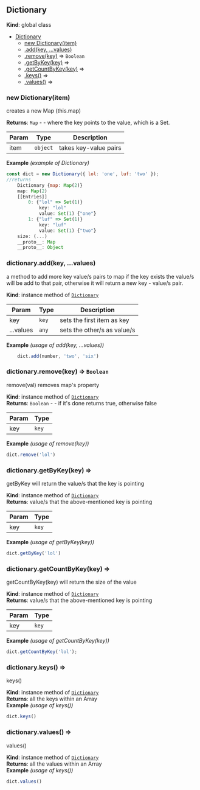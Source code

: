<a name="Dictionary"></a>

## Dictionary
**Kind**: global class  

* [Dictionary](#Dictionary)
    * [new Dictionary(item)](#new_Dictionary_new)
    * [.add(key, ...values)](#Dictionary+add)
    * [.remove(key)](#Dictionary+remove) ⇒ <code>Boolean</code>
    * [.getByKey(key)](#Dictionary+getByKey) ⇒
    * [.getCountByKey(key)](#Dictionary+getCountByKey) ⇒
    * [.keys()](#Dictionary+keys) ⇒
    * [.values()](#Dictionary+values) ⇒

<a name="new_Dictionary_new"></a>

### new Dictionary(item)
creates a new Map (this.map)

**Returns**: <code>Map</code> - - where the key points to the value, which is a Set.  

| Param | Type | Description |
| --- | --- | --- |
| item | <code>object</code> | takes key-value pairs |

**Example** *(example of Dictionary)*  
```js
const dict = new Dictionary({ lol: 'one', luf: 'two' });
//returns
	Dictionary {map: Map(2)}
	map: Map(2)
	[[Entries]]
		0: {"lol" => Set(1)}
			key: "lol"
			value: Set(1) {"one"}
		1: {"luf" => Set(1)}
			key: "luf"
			value: Set(1) {"two"}
	size: (...)
	__proto__: Map
	__proto__: Object
```
<a name="Dictionary+add"></a>

### dictionary.add(key, ...values)
a method to  add more key value/s pairs to map
if the key exists the value/s will be add to that pair,
otherwise it will return a  new key - value/s pair.

**Kind**: instance method of [<code>Dictionary</code>](#Dictionary)  

| Param | Type | Description |
| --- | --- | --- |
| key | <code>key</code> | sets the first item as key |
| ...values | <code>any</code> | sets the other/s as value/s |

**Example** *(usage of add(key, ...values))*  
```js
	dict.add(number, 'two', 'six')
```
<a name="Dictionary+remove"></a>

### dictionary.remove(key) ⇒ <code>Boolean</code>
remove(val) removes map's property

**Kind**: instance method of [<code>Dictionary</code>](#Dictionary)  
**Returns**: <code>Boolean</code> - - if it's done returns true, otherwise false  

| Param | Type |
| --- | --- |
| key | <code>key</code> | 

**Example** *(usage of remove(key))*  
```js
dict.remove('lol')
```
<a name="Dictionary+getByKey"></a>

### dictionary.getByKey(key) ⇒
getByKey will return the value/s that the key is pointing

**Kind**: instance method of [<code>Dictionary</code>](#Dictionary)  
**Returns**: value/s that the above-mentioned key is pointing  

| Param | Type |
| --- | --- |
| key | <code>key</code> | 

**Example** *(usage of getByKey(key))*  
```js
dict.getByKey('lol')
```
<a name="Dictionary+getCountByKey"></a>

### dictionary.getCountByKey(key) ⇒
getCountByKey(key) will return the size of the value

**Kind**: instance method of [<code>Dictionary</code>](#Dictionary)  
**Returns**: value/s that the above-mentioned key is pointing  

| Param | Type |
| --- | --- |
| key | <code>key</code> | 

**Example** *(usage of getCountByKey(key))*  
```js
dict.getCountByKey('lol');
```
<a name="Dictionary+keys"></a>

### dictionary.keys() ⇒
keys()

**Kind**: instance method of [<code>Dictionary</code>](#Dictionary)  
**Returns**: all the keys within an Array  
**Example** *(usage of keys())*  
```js
dict.keys()
```
<a name="Dictionary+values"></a>

### dictionary.values() ⇒
values()

**Kind**: instance method of [<code>Dictionary</code>](#Dictionary)  
**Returns**: all the values within an Array  
**Example** *(usage of keys())*  
```js
dict.values()
```
